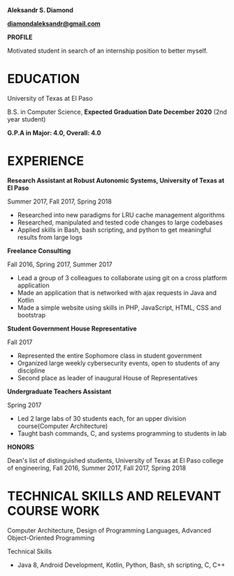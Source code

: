 

**Aleksandr S. Diamond**

**diamondaleksandr@gmail.com**

**PROFILE**

 Motivated student in search of an internship position to better myself.

# EDUCATION

University of Texas at El Paso

B.S. in Computer Science, **Expected Graduation Date December 2020** (2nd year student)

**G.P.A in Major: 4.0, Overall: 4.0**

# EXPERIENCE

**Research Assistant at Robust Autonomic Systems, University of Texas at El Paso**

Summer 2017, Fall 2017, Spring 2018

- Researched into new paradigms for LRU cache management algorithms
- Researched, manipulated and tested code changes to large codebases
- Applied skills in Bash, bash scripting, and python to get meaningful results from large logs

**Freelance Consulting**

Fall 2016, Spring 2017, Summer 2017

- Lead a group of 3 colleagues to collaborate using git on a cross platform application
- Made an application that is networked with ajax requests in Java and Kotlin
- Made a simple website using skills in PHP, JavaScript, HTML, CSS and bootstrap

**Student Government House Representative**

Fall 2017

- Represented the entire Sophomore class in student government
- Organized large weekly cybersecurity events, open to students of any discipline
- Second place as leader of inaugural House of Representatives

**Undergraduate Teachers Assistant**

Spring 2017

- Led 2 large labs of 30 students each, for an upper division course(Computer Architecture)
- Taught bash commands, C, and systems programming to students in lab

**HONORS**

Dean&#39;s list of distinguished students, University of Texas at El Paso college of engineering, Fall 2016, Summer 2017, Fall 2017, Spring 2018

# TECHNICAL SKILLS AND RELEVANT COURSE WORK

Computer Architecture, Design of Programming Languages, Advanced Object-Oriented Programming

Technical Skills

- Java 8, Android Development, Kotlin, Python, Bash, sh scripting, C, C++

